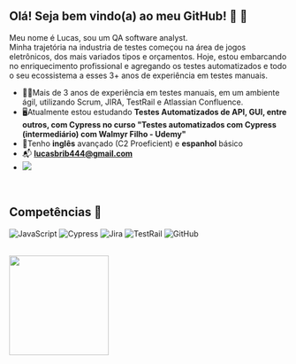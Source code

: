 ## Olá! Seja bem vindo(a) ao meu GitHub! :mag_right: 🐛
 Meu nome é Lucas, sou um QA software analyst. <br>
 Minha trajetória na industria de testes começou na área de jogos eletrônicos, dos mais variados tipos e orçamentos. Hoje, estou embarcando no enriquecimento profissional e agregando os testes automatizados e todo o seu ecossistema a esses 3+ anos de experiência em testes manuais.

- :office_worker:Mais de 3 anos de experiência em testes manuais, em um ambiente ágil, utilizando Scrum, JIRA, TestRail e Atlassian Confluence.
- :desktop_computer:Atualmente estou estudando **Testes Automatizados de API, GUI, entre outros, com Cypress no curso "Testes automatizados com Cypress (intermediário)
 com Walmyr Filho - Udemy"**
- :open_book:Tenho **inglês** avançado (C2 Proeficient) e **espanhol** básico
- :mailbox_with_mail: **lucasbrib444@gmail.com**
- <a href="https://www.linkedin.com/in/marco-lucas/" target="_blank"><img src="https://img.shields.io/badge/-LinkedIn-%230077B5?style=for-the-badge&logo=linkedin&logoColor=white" target="_blank"></a>
<br>

## Competências :monocle_face:
![JavaScript](https://img.shields.io/badge/JavaScript-323330?style=for-the-badge&logo=javascript&logoColor=F7DF1E)
![Cypress](https://img.shields.io/badge/Cypress-17202C?style=for-the-badge&logo=cypress&logoColor=white)
![Jira](https://img.shields.io/badge/Jira-0052CC?style=for-the-badge&logo=Jira&logoColor=white)
![TestRail](https://img.shields.io/badge/TestRail-65C179.svg?style=for-the-badge&logo=TestRail&logoColor=white)
![GitHub](https://img.shields.io/badge/GitHub-100000?style=for-the-badge&logo=github&logoColor=white)

<br>

<div>
   <a href="https://github.com/lucas-hub">
   <img height="180em" src="https://github-readme-stats.vercel.app/api?username=lucas-hub&show_icons=true&theme=great-gatsby&include_all_commits=true&count_private=true"/>
